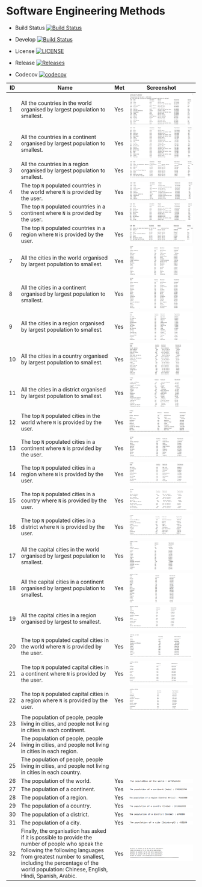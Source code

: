 # Software Engineering Methods

- Build Status [![Build Status](https://travis-ci.com/heinsetswe/group-2.svg?branch=master)](https://travis-ci.com/heinsetswe/group-2)

- Develop  [![Build Status](https://travis-ci.com/heinsetswe/group-2.svg?branch=develop)](https://travis-ci.com/heinsetswe/group-2)

- License [![LICENSE](https://img.shields.io/github/license/heinsetswe/group-2.svg?style=flat-square)](https://github.com/heinsetswe/group-2/blob/master/LICENSE)

- Release [![Releases](https://img.shields.io/github/release/heinsetswe/group-2/all.svg?style=flat-square)](https://github.com/heinsetswe/group-2/releases)

- Codecov [![codecov](https://codecov.io/gh/heinsetswe/group-2/branch/master/graph/badge.svg?token=T7TLV193HH)](https://codecov.io/gh/heinsetswe/group-2)


| ID | Name | Met | Screenshot |
| ------- | ----------- | ------- | ----------- |
| 1 | All the countries in the world organised by largest population to smallest. | Yes | ![Population](img/1.PNG) |
| 2 | All the countries in a continent organised by largest population to smallest. | Yes | ![Population](img/2.PNG) |
| 3 | All the countries in a region organised by largest population to smallest. | Yes | ![Population](img/3.PNG) |
| 4 | The top `N` populated countries in the world where `N` is provided by the user. | Yes | ![Population](img/4.PNG) |
| 5 | The top `N` populated countries in a continent where `N` is provided by the user. | Yes | ![Population](img/5.PNG) |
| 6 | The top `N` populated countries in a region where `N` is provided by the user. | Yes | ![Population](img/6.PNG) |
| 7 | All the cities in the world organised by largest population to smallest. | Yes | ![Population](img/7.PNG) |
| 8 | All the cities in a continent organised by largest population to smallest. | Yes | ![Population](img/8.PNG) |
| 9 | All the cities in a region organised by largest population to smallest. | Yes | ![Population](img/9.PNG) |
| 10 | All the cities in a country organised by largest population to smallest. | Yes | ![Population](img/10.PNG) |
| 11 | All the cities in a district organised by largest population to smallest. | Yes | ![Population](img/11.PNG) |
| 12 | The top `N` populated cities in the world where `N` is provided by the user. | Yes | ![Population](img/12.PNG) |
| 13 | The top `N` populated cities in a continent where `N` is provided by the user. | Yes | ![Population](img/13.PNG) |
| 14 | The top `N` populated cities in a region where `N` is provided by the user. | Yes | ![Population](img/14.PNG) |
| 15 | The top `N` populated cities in a country where `N` is provided by the user. | Yes | ![Population](img/15.PNG) |
| 16 | The top `N` populated cities in a district where `N` is provided by the user. | Yes | ![Population](img/16.PNG) |
| 17 | All the capital cities in the world organised by largest population to smallest. | Yes | ![Population](img/17.PNG) |
| 18 | All the capital cities in a continent organised by largest population to smallest. | Yes | ![Population](img/18.PNG) |
| 19 | All the capital cities in a region organised by largest to smallest. | Yes | ![Population](img/19.PNG) |
| 20 | The top `N` populated capital cities in the world where `N` is provided by the user. | Yes | ![Population](img/20.PNG) |
| 21 | The top `N` populated capital cities in a continent where `N` is provided by the user. | Yes | ![Population](img/21.PNG) |
| 22 | The top `N` populated capital cities in a region where `N` is provided by the user. | Yes | ![Population](img/22.PNG) |
| 23 | The population of people, people living in cities, and people not living in cities in each continent. | | |
| 24 | The population of people, people living in cities, and people not living in cities in each region. | | |
| 25 | The population of people, people living in cities, and people not living in cities in each country. | | |
| 26 | The population of the world. | Yes | ![Population](img/26.PNG) |
| 27 | The population of a continent. | Yes | ![Population](img/27.PNG) |
| 28 | The population of a region. | Yes | ![Population](img/28.PNG) |
| 29 | The population of a country. | Yes | ![Population](img/29.PNG) |
| 30 | The population of a district. | Yes | ![Population](img/30.PNG) |
| 31 | The population of a city. | Yes | ![Population](img/31.PNG) |
| 32 | Finally, the organisation has asked if it is possible to provide the number of people who speak the following the following languages from greatest number to smallest, including the percentage of the world population: Chinese, English, Hindi, Spanish, Arabic. | Yes | ![Population](img/32.png) |

